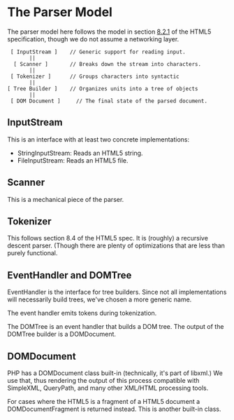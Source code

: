 # The Parser Model

The parser model here follows the model in section
[8.2.1](https://www.w3.org/TR/2012/CR-html5-20121217/syntax.html#parsing)
of the HTML5 specification, though we do not assume a networking layer.

     [ InputStream ]    // Generic support for reading input.
           ||
      [ Scanner ]       // Breaks down the stream into characters.
           ||
     [ Tokenizer ]      // Groups characters into syntactic
           ||
    [ Tree Builder ]    // Organizes units into a tree of objects
           ||
     [ DOM Document ]     // The final state of the parsed document.


## InputStream

This is an interface with at least two concrete implementations:

- StringInputStream: Reads an HTML5 string.
- FileInputStream: Reads an HTML5 file.

## Scanner

This is a mechanical piece of the parser.

## Tokenizer

This follows section 8.4 of the HTML5 spec. It is (roughly) a recursive
descent parser. (Though there are plenty of optimizations that are less
than purely functional.

## EventHandler and DOMTree

EventHandler is the interface for tree builders. Since not all
implementations will necessarily build trees, we've chosen a more
generic name.

The event handler emits tokens during tokenization.

The DOMTree is an event handler that builds a DOM tree. The output of
the DOMTree builder is a DOMDocument.

## DOMDocument

PHP has a DOMDocument class built-in (technically, it's part of libxml.)
We use that, thus rendering the output of this process compatible with
SimpleXML, QueryPath, and many other XML/HTML processing tools.

For cases where the HTML5 is a fragment of a HTML5 document a
DOMDocumentFragment is returned instead. This is another built-in class.
